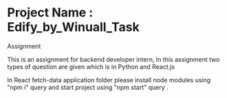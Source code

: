 # Project Name : Edify_by_Winuall_Task
 Assignment

 This is an assignment for backend developer intern, In this assignment two types of question are given which is in Python and React.js

 In React fetch-data application folder please install node modules using "npm i" query and start project using "npm start" query .
